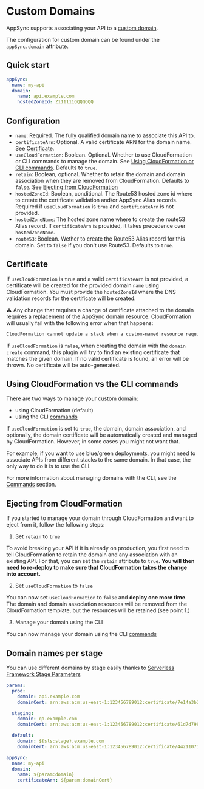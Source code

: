 # Custom Domains

AppSync supports associating your API to a [custom domain](https://aws.amazon.com/blogs/mobile/introducing-custom-domain-names-for-aws-appsync-apis/).

The configuration for custom domain can be found under the `appSync.domain` attribute.

## Quick start

```yaml
appSync:
  name: my-api
  domain:
    name: api.example.com
    hostedZoneId: Z111111QQQQQQQ
```

## Configuration

- `name`: Required. The fully qualified domain name to associate this API to.
- `certificateArn`: Optional. A valid certificate ARN for the domain name. See [Certificate](#certificate).
- `useCloudFormation`: Boolean. Optional. Whether to use CloudFormation or CLI commands to manage the domain. See [Using CloudFormation or CLI commands](#using-cloudformation-vs-the-cli-commands). Defaults to `true`.
- `retain`: Boolean, optional. Whether to retain the domain and domain association when they are removed from CloudFormation. Defaults to `false`. See [Ejecting from CloudFormation](#ejecting-from-cloudformation)
- `hostedZoneId`: Boolean, conditional. The Route53 hosted zone id where to create the certificate validation and/or AppSync Alias records. Required if `useCloudFormation` is `true` and `certificateArn` is not provided.
- `hostedZoneName`: The hosted zone name where to create the route53 Alias record. If `certificateArn` is provided, it takes precedence over `hostedZoneName`.
- `route53`: Boolean. Wether to create the Route53 Alias record for this domain. Set to `false` if you don't use Route53. Defaults to `true`.

## Certificate

If `useCloudFormation` is `true` and a valid `certificateArn` is not provided, a certificate will be created for the provided domain `name` using CloudFormation. You must provide the `hostedZoneId`
where the DNS validation records for the certificate will be created.

⚠️ Any change that requires a change of certificate attached to the domain requires a replacement of the AppSync domain resource. CloudFormation will usually fail with the following error when that happens:

```bash
CloudFormation cannot update a stack when a custom-named resource requires replacing. Rename api.example.com and update the stack again.
```

If `useCloudFormation` is `false`, when creating the domain with the `domain create` command, this plugin will try to find an existing certificate that
matches the given domain. If no valid certificate is found, an error will be thrown. No certificate will be auto-generated.

## Using CloudFormation vs the CLI commands

There are two ways to manage your custom domain:

- using CloudFormation (default)
- using the CLI [commands](commands.md#domain)

If `useCloudFormation` is set to `true`, the domain, domain association, and optionally, the domain certificate will be automatically created and managed by CloudFormation. However, in some cases you might not want that.

For example, if you want to use blue/green deployments, you might need to associate APIs from different stacks to the same domain. In that case, the only way to do it is to use the CLI.

For more information about managing domains with the CLI, see the [Commands](commands.md#domain) section.

## Ejecting from CloudFormation

If you started to manage your domain through CloudFormation and want to eject from it, follow the following steps:

1. Set `retain` to `true`

To avoid breaking your API if it is already on production, you first need to tell CloudFormation to retain the domain and any association with an existing API. For that, you can set the `retain` attribute to `true`. **You will then need to re-deploy to make sure that CloudFormation takes the change into account.**

2. Set `useCloudFormation` to `false`

You can now set `useCloudFormation` to `false` and **deploy one more time**. The domain and domain association resources will be removed from the CloudFormation template, but the resources will be retained (see point 1.)

3. Manage your domain using the CLI

You can now manage your domain using the CLI [commands](commands.md#domain)

## Domain names per stage

You can use different domains by stage easily thanks to [Serverless Framework Stage Parameters](https://www.serverless.com/framework/docs/guides/parameters)

```yaml
params:
  prod:
    domain: api.example.com
    domainCert: arn:aws:acm:us-east-1:123456789012:certificate/7e14a3b2-f7a5-4da5-8150-4a03ede7158c

  staging:
    domain: qa.example.com
    domainCert: arn:aws:acm:us-east-1:123456789012:certificate/61d7d798-d656-4630-9ff9-d77a7d616dbe

  default:
    domain: ${sls:stage}.example.com
    domainCert: arn:aws:acm:us-east-1:123456789012:certificate/44211071-e102-4bf4-b7b0-06d0b78cd667

appSync:
  name: my-api
  domain:
    name: ${param:domain}
    certificateArn: ${param:domainCert}
```
